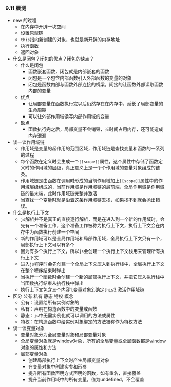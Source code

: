 ### 9.11 晨测

- new 的过程
  - 在内存中开辟一块空间
  - 设置原型链
  - `this`指向新创建的对象，也就是新开辟的内存地址
  - 执行函数
  - 返回对象
- 什么是闭包？闭包的优点？闭包的缺点？
  - 什么是闭包
    - 函数嵌套函数，闭包就是内部嵌套的函数
    - 闭包是一个包含内部函数引入外部函数的变量的对象
    - 闭包是函数内部与函数外部连接的桥梁，间接的让函数外部读取函数内部的变量
  - 优点
    - 让局部变量在函数执行完以后仍然存在在内存中，延长了局部变量的生命周期
    - 可以让外部作用域读写内部作用域的变量
  - 缺点
    - 函数执行完之后，局部变量不会销毁，长时间占用内存，还可能造成内存泄漏
- 谈一谈作用域链
  - 作用域是变量的起作用的范围区域，作用域链是查找变量和函数的一系列的过程
  - 每个函数在定义时会生成一个`[[scope]]`属性，这个属性中存储了函数定义时的作用域的层级，真正意义上是一个个作用域的变量对象组成的链条。
  - 作用域链是由函数在调用时形成的当前作用域加上`[[scope]]`属性中的作用域层级组成的，当前作用域是作用域链的最前端，全局作用域是作用域链的最末端，此时作用域链完整并激活
  - 当查找一个变量时就是沿着这条作用域链去找，如果找不到就会抛出错误。
- 什么是执行上下文
  - `js`解析并不是真正的直接逐行解析，而是在进入到一个新的作用域时，会先有一个准备工作，这个准备工作被称为执行上下文，执行上下文会在内存中为函数执行创建一个空间
  - 新的作用域可以是全局作用域和局部作用域，全局执行上下文只有一个，局部执行上下文可以有多个
  - 因为有多个执行上下文，所以`js`会创建一个执行上下文栈用来管理所有执行上下文
  - 进入`js`程序时会先创建一个全局上下文压入到执行栈中，全局执行上下文在整个程序结束时弹出
  - 当执行一个函数时会创建一个新的局部执行上下文，并把它压入执行栈中当函数执行结束从执行栈中弹出
  - 执行上下文包含三个内容1.变量对象2.确定`this`3.激活作用域链
- 区分 公有 私有 静态 特权 概念
  - 公有：设置给所有实例对象的
  - 私有：声明在构造函数中的变量或函数
  - 静态：`js`中无需实例化就可以调用的方法或属性
  - 特权：在构造函数中给实例对象绑定的方法被称作为特权方法
- 谈一谈变量对象 
  - 变量对象分为全局变量对象和局部变量对象
  - 全局变量对象就是window对象，所有的全局变量或全局函数都是window对象的属性和方法
  - 局部变量对象
    - 创建局部执行上下文时产生局部变量对象
    - 在变量对象中创建实参和形参
    - 提升所有函数声明方式声明的函数，如有重名，直接覆盖
    - 提升当前作用域中的所有变量，值为undefined，不会覆盖
